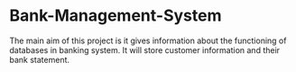 # Bank-Management-System
The main aim of this project is it gives information about the functioning of databases in banking system. It will store customer information and their bank statement.
